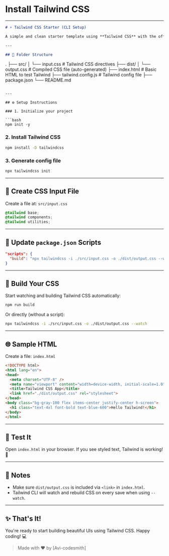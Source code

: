 # Install Tailwind CSS
---

```markdown
# ⚡ Tailwind CSS Starter (CLI Setup)

A simple and clean starter template using **Tailwind CSS** with the official CLI. Ideal for small projects, prototypes, or learning Tailwind fast.

---

## 📁 Folder Structure

```

.
├── src/
│   └── input.css         # Tailwind CSS directives
├── dist/
│   └── output.css        # Compiled CSS file (auto-generated)
├── index.html            # Basic HTML to test Tailwind
├── tailwind.config.js    # Tailwind config file
├── package.json
└── README.md

````

---

## ⚙️ Setup Instructions

### 1. Initialize your project

```bash
npm init -y
````

### 2. Install Tailwind CSS

```bash
npm install -D tailwindcss
```

### 3. Generate config file

```bash
npx tailwindcss init
```

---

## 🧾 Create CSS Input File

Create a file at: `src/input.css`

```css
@tailwind base;
@tailwind components;
@tailwind utilities;
```

---

## 📜 Update `package.json` Scripts

```json
"scripts": {
  "build": "npx tailwindcss -i ./src/input.css -o ./dist/output.css --watch"
}
```

---

## 🚀 Build Your CSS

Start watching and building Tailwind CSS automatically:

```bash
npm run build
```

Or directly (without a script):

```bash
npx tailwindcss -i ./src/input.css -o ./dist/output.css --watch
```

---

## 🌐 Sample HTML

Create a file: `index.html`

```html
<!DOCTYPE html>
<html lang="en">
<head>
  <meta charset="UTF-8" />
  <meta name="viewport" content="width=device-width, initial-scale=1.0" />
  <title>Tailwind CSS App</title>
  <link href="./dist/output.css" rel="stylesheet">
</head>
<body class="bg-gray-100 flex items-center justify-center h-screen">
  <h1 class="text-4xl font-bold text-blue-600">Hello Tailwind!</h1>
</body>
</html>
```

---

## 🧪 Test It

Open `index.html` in your browser. If you see styled text, Tailwind is working! 🎉

---

## 📌 Notes

* Make sure `dist/output.css` is included via `<link>` in `index.html`.
* Tailwind CLI will watch and rebuild CSS on every save when using `--watch`.

---

## ✨ That's It!

You're ready to start building beautiful UIs using Tailwind CSS. Happy coding! 💻

> Made with ❤️ by \[Avi-codesmith]

```
